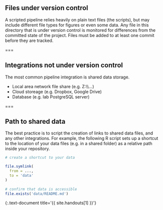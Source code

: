 ---
---

## Files under version control

A scripted pipeline relies heavily on plain text files (the scripts), but may include different file types for figures or even some data. Any file in this directory that is under version control is monitored for differences from the committed state of the project. Files must be added to at least one commit before they are tracked.

===

## Integrations not under version control

The most common pipeline integration is shared data storage.

- Local area network file share (e.g. Z:\\\\...)
- Cloud storeage (e.g. Dropbox, Google Drive)
- Database (e.g. lab PostgreSQL server)

===

## Path to shared data

The best practice is to script the creation of links to shared data files, and any other integrations. For example, the following R script sets up a shortcut to the location of your data files (e.g. in a shared folder) as a relative path inside your repository.

~~~r
# create a shortcut to your data

file.symlink(
  from = ...,
  to = 'data'
)
    
# confirm that data is accessible
file.exists('data/README.md')
~~~
{:.text-document title='{{ site.handouts[1] }}'}

